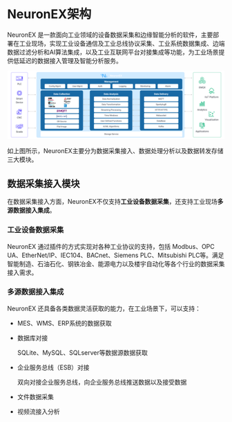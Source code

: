 # NeuronEX架构

NeuronEX 是一款面向工业领域的设备数据采集和边缘智能分析的软件，主要部署在工业现场，实现工业设备通信及工业总线协议采集、工业系统数据集成、边端数据过滤分析和AI算法集成，以及工业互联网平台对接集成等功能，为工业场景提供低延迟的数据接入管理及智能分析服务。

<img src="./_assets/architect.png" alt="架构" style="zoom:100%;" />

如上图所示，NeuronEX主要分为数据采集接入、数据处理分析以及数据转发存储三大模块。

## 数据采集接入模块

在数据采集接入方面，NeuronEX不仅支持**工业设备数据采集**，还支持工业现场**多源数据接入集成**。

### 工业设备数据采集

NeuronEX 通过插件的方式实现对各种工业协议的支持，包括 Modbus、OPC UA、EtherNet/IP、IEC104、BACnet、Siemens PLC、Mitsubishi PLC等。满足智能制造、石油石化、钢铁冶金、能源电力以及楼宇自动化等各个行业的数据采集接入需求。

### 多源数据接入集成
NeuronEX 还具备各类数据灵活获取的能力，在工业场景下，可以支持：

- MES、WMS、ERP系统的数据获取

- 数据库对接

    SQLite、MySQL、SQLserver等数据源数据获取

- 企业服务总线（ESB）对接

    双向对接企业服务总线，向企业服务总线推送数据以及接受数据

- 文件数据采集

- 视频流接入分析